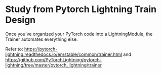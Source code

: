 # Study from Pytorch Lightning Train Design
Once you’ve organized your PyTorch code into a LightningModule, the Trainer automates everything else.

Refer to: https://pytorch-lightning.readthedocs.io/en/stable/common/trainer.html and https://github.com/PyTorchLightning/pytorch-lightning/tree/master/pytorch_lightning/trainer